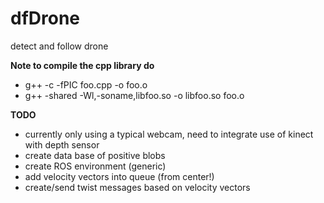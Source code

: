 dfDrone
=======

detect and follow drone

**Note to compile the cpp library do**
* g++ -c -fPIC foo.cpp -o foo.o
* g++ -shared -Wl,-soname,libfoo.so -o libfoo.so  foo.o

**TODO**
* currently only using a typical webcam, need to integrate use of kinect with depth sensor
* create data base of positive blobs
* create ROS environment (generic)
* add velocity vectors into queue (from center!)
* create/send twist messages based on velocity vectors

